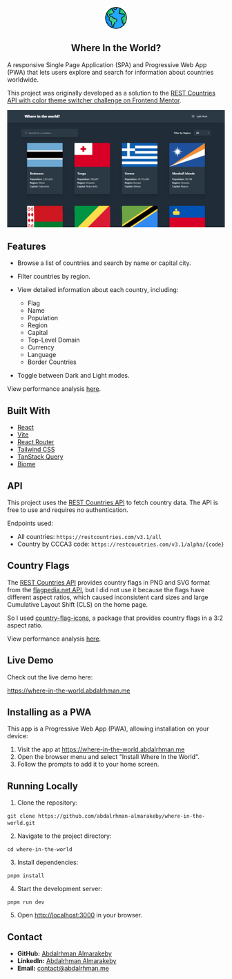 <div align="center">
  <img width="50px" src="./images/logo.png" alt="Where In The World logo: a globe image" />
  <h2>Where In the World?</h2>

</div>

A responsive Single Page Application (SPA) and Progressive Web App (PWA) that lets users explore and search for information about countries worldwide.

This project was originally developed as a solution to the [REST Countries API with color theme switcher challenge on Frontend Mentor](https://www.frontendmentor.io/challenges/rest-countries-api-with-color-theme-switcher-5cacc469fec04111f7b848ca).

![App screenshot on desktop](./images/image.png)

## Features

* Browse a list of countries and search by name or capital city.
* Filter countries by region.
* View detailed information about each country, including:

  * Flag
  * Name
  * Population
  * Region
  * Capital
  * Top-Level Domain
  * Currency
  * Language
  * Border Countries
* Toggle between Dark and Light modes.

View performance analysis [here](https://pagespeed.web.dev/analysis/https-where-in-the-world-abdalrhman-me/rlzhkz8ler?form_factor=mobile).

## Built With

* [React](https://reactjs.org/)
* [Vite](https://vitejs.dev/)
* [React Router](https://reactrouter.com/)
* [Tailwind CSS](https://tailwindcss.com/)
* [TanStack Query](https://tanstack.com/query/latest)
* [Biome](https://biomejs.dev/)

## API

This project uses the [REST Countries API](https://restcountries.com/) to fetch country data. The API is free to use and requires no authentication.

Endpoints used:

* All countries: `https://restcountries.com/v3.1/all`
* Country by CCCA3 code: `https://restcountries.com/v3.1/alpha/{code}`

## Country Flags

The [REST Countries API](https://restcountries.com/) provides country flags in PNG and SVG format from the [flagpedia.net API](https://flagpedia.net/download/api), but I did not use it because the flags have different aspect ratios, which caused inconsistent card sizes and large Cumulative Layout Shift (CLS) on the home page.

So I used [country-flag-icons](https://www.npmjs.com/package/country-flag-icons), a package that provides country flags in a 3:2 aspect ratio.

View performance analysis [here](https://pagespeed.web.dev/analysis/https-where-in-the-world-abdalrhman-me/rlzhkz8ler?form_factor=mobile).

## Live Demo

Check out the live demo here:

https://where-in-the-world.abdalrhman.me

## Installing as a PWA

This app is a Progressive Web App (PWA), allowing installation on your device:

1. Visit the app at https://where-in-the-world.abdalrhman.me
2. Open the browser menu and select "Install Where In the World".
3. Follow the prompts to add it to your home screen.

## Running Locally

1. Clone the repository:

```
git clone https://github.com/abdalrhman-almarakeby/where-in-the-world.git
```

2. Navigate to the project directory:

```
cd where-in-the-world
```

3. Install dependencies:

```
pnpm install
```

4. Start the development server:

```
pnpm run dev
```

5. Open [http://localhost:3000](http://localhost:3000/) in your browser.

## Contact

* **GitHub:** [Abdalrhman Almarakeby](https://github.com/Abdalrhman-Almarakeby)
* **LinkedIn:** [Abdalrhman Almarakeby](https://www.linkedin.com/in/abdalrhman-almarakeby/)
* **Email:** [contact@abdalrhman.me](mailto:contact@abdalrhman.me)
